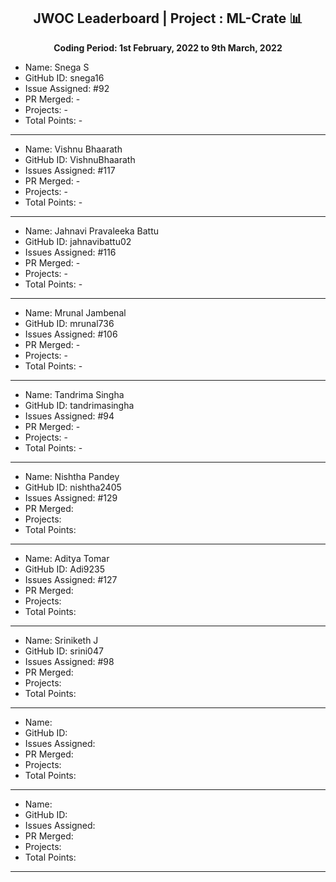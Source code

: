 
<div align = 'center'>
  <h2> JWOC Leaderboard | Project : ML-Crate 📊 </h2>
  <p><b> Coding Period: 1st February, 2022 to 9th March, 2022 </b></p>
  </div>
  
  - Name: Snega S
  - GitHub ID: snega16
  - Issue Assigned: #92
  - PR Merged: -
  - Projects: -
  - Total Points: -

---------------------------------------------------------
- Name: Vishnu Bhaarath
- GitHub ID: VishnuBhaarath
- Issues Assigned: #117
- PR Merged: -
- Projects: - 
- Total Points: -

----------------------------------------------------------
- Name: Jahnavi Pravaleeka Battu
- GitHub ID: jahnavibattu02
- Issues Assigned: #116
- PR Merged: -
- Projects: -
- Total Points: -

----------------------------------------------------------
- Name: Mrunal Jambenal
- GitHub ID: mrunal736
- Issues Assigned: #106
- PR Merged: -
- Projects: - 
- Total Points: -

----------------------------------------------------------
- Name: Tandrima Singha
- GitHub ID: tandrimasingha
- Issues Assigned: #94
- PR Merged: -
- Projects: -
- Total Points: -

----------------------------------------------------------- 
- Name: Nishtha Pandey
- GitHub ID: nishtha2405
- Issues Assigned: #129
- PR Merged:
- Projects:
- Total Points:

----------------------------------------------------------
- Name: Aditya Tomar
- GitHub ID: Adi9235
- Issues Assigned: #127
- PR Merged:
- Projects:
- Total Points:

----------------------------------------------------------
- Name: Sriniketh J
- GitHub ID: srini047
- Issues Assigned: #98
- PR Merged:
- Projects:
- Total Points:

----------------------------------------------------------
- Name:
- GitHub ID:
- Issues Assigned:
- PR Merged:
- Projects:
- Total Points:

----------------------------------------------------------
- Name:
- GitHub ID:
- Issues Assigned:
- PR Merged:
- Projects:
- Total Points:

----------------------------------------------------------
